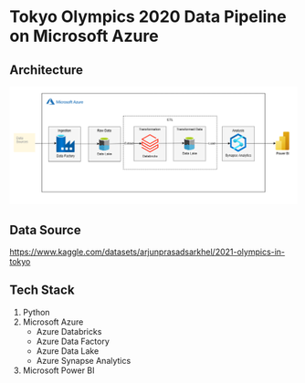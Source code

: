 # Tokyo Olympics 2020 Data Pipeline on Microsoft Azure

## Architecture

![architecture](tokyo_olympic_data_architecture.png)

## Data Source

https://www.kaggle.com/datasets/arjunprasadsarkhel/2021-olympics-in-tokyo

## Tech Stack

1. Python
2. Microsoft Azure
   - Azure Databricks
   - Azure Data Factory
   - Azure Data Lake
   - Azure Synapse Analytics
3. Microsoft Power BI
